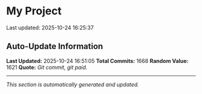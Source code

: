 # My Project


Last updated: 2025-10-24 16:25:37











































































































































































































































































































































































































































































































































































































































































































































































































































































































































































































































































































































































































































































































































































































































































































































































































































































































































































































































































































































































































































































































































## Auto-Update Information

**Last Updated:** 2025-10-24 16:51:05
**Total Commits:** 1668
**Random Value:** 1621
**Quote:** _Git commit, git paid._

---
_This section is automatically generated and updated._